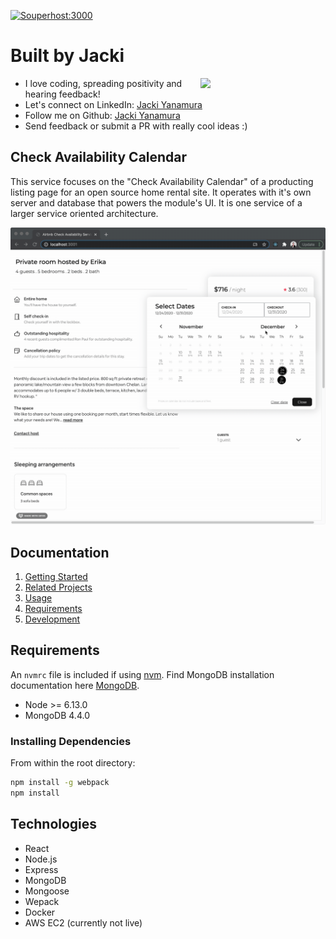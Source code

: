 [![Souperhost:3000](https://circleci.com/gh/souperhost-3000/service-day-glow.svg?style=shield)](https://github.com/souperhost-3000/service-day-glow/)

# Built by Jacki
<img align='right' src='https://media.giphy.com/media/bcKmIWkUMCjVm/giphy.gif' width='200"'>

* I love coding, spreading positivity and hearing feedback!
* Let's connect on LinkedIn: [Jacki Yanamura](https://www.linkedin.com/in/jacki-yanamura/)
* Follow me on Github: [Jacki Yanamura](https://github.com/day-glow)
* Send feedback or submit a PR with really cool ideas :)

## Check Availability Calendar
This service focuses on the "Check Availability Calendar" of a producting listing page for an open source home rental site. It operates with it's own server and database that powers the module's UI.  It is one service of a larger service oriented architecture.

![](./img/availabilityCalendar.gif)

## Documentation
1. [Getting Started](./documentation/getting-started.md)
1. [Related Projects](./documentation/related-projects.md)
1. [Usage](#Usage)
1. [Requirements](#requirements)
1. [Development](#development)

## Requirements

An `nvmrc` file is included if using [nvm](https://github.com/creationix/nvm).
Find MongoDB installation documentation here [MongoDB](https://docs.mongodb.com/manual/installation/).

- Node >= 6.13.0
- MongoDB 4.4.0

### Installing Dependencies

From within the root directory:

```sh
npm install -g webpack
npm install
```

## Technologies
* React
* Node.js
* Express
* MongoDB
* Mongoose
* Wepack
* Docker
* AWS EC2 (currently not live)
